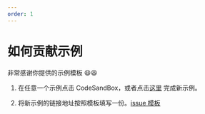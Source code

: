 ```yaml
---
order: 1
---
```


# 如何贡献示例

非常感谢你提供的示例模板 😆😆

1. 在任意一个示例点击 CodeSandBox，或者点击[这里](https://codesandbox.io/s/zsx22?file=/App.tsx) 完成新示例。

2. 将新示例的链接地址按照模板填写一份。[issue 模板](https://github.com/viewweiwu/amiya/issues/61)
